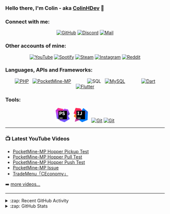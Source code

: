 ### Hello there, I'm Colin - aka [ColinHDev](https://github.com/ColinHDev) 👋

### Connect with me:

<p align="center">
	<a href="https://github.com/ColinHDev"><img src="https://img.icons8.com/bubbles/60/000000/github.png" alt="GitHub"/></a>
	<a href="https://discord.com/invite/cAYKEtaqnp"><img src="https://img.icons8.com/bubbles/60/000000/discord.png" alt="Discord"/></a>
	<a href="mailto:colinh.2911@gmail.com"><img src="https://img.icons8.com/bubbles/60/000000/gmail-new.png" alt="Mail"/></a>
</p>

### Other accounts of mine:

<p align="center">
	<a href="https://youtube.com/ColinHDev"><img src="https://img.icons8.com/bubbles/60/000000/youtube.png" alt="YouTube"/></a>
	<a href="https://open.spotify.com/user/31hlddslorcsvco4j3wipgvt67pm?si=9c143b633e75472b"><img src="https://img.icons8.com/bubbles/60/000000/spotify.png" alt="Spotify"/></a>
	<a href="https://steamcommunity.com/id/ColinHDev/"><img src="https://img.icons8.com/bubbles/60/000000/steam.png" alt="Steam"/></a>
	<a href="https://www.instagram.com/colinhdev/"><img src="https://img.icons8.com/bubbles/60/000000/instagram-new--v2.png" alt="Instagram"/></a>
	<a href="https://www.reddit.com/user/ColinHDev/"><img src="https://img.icons8.com/bubbles/60/000000/reddit.png" alt="Reddit"/></a>
</p>

### Languages, APIs and Frameworks:

<p align="center">
	<a href="https://php.net"><img src="https://img.icons8.com/dusk/50/000000/php-logo.png" alt="PHP"/></a> &nbsp
    <a href="https://pmmp.io"><img src="https://avatars.githubusercontent.com/u/3150836?s=200&v=4" width="42" alt="PocketMine-MP"/></a> &nbsp &nbsp &nbsp &nbsp &nbsp &nbsp
    <img src="https://img.icons8.com/external-soft-fill-juicy-fish/50/000000/external-sql-coding-and-development-soft-fill-soft-fill-juicy-fish.png" alt="SQL"/> &nbsp
    <a href="https://www.mysql.com"><img src="https://img.icons8.com/color/50/000000/mysql-logo.png" alt="MySQL"/></a> &nbsp &nbsp &nbsp &nbsp &nbsp &nbsp
    <a href="https://dart.dev/"><img src="https://img.icons8.com/color/50/000000/dart.png" alt="Dart"/></a>
    <a href="https://flutter.dev/"><img src="https://img.icons8.com/color/50/000000/flutter.png" alt="Flutter"/></a>
</p>

### Tools:

<p align="center">
	<a href="https://www.jetbrains.com/phpstorm/"><img src="https://raw.githubusercontent.com/JetBrains/logos/96b4e064be1c0c0bee9e0636c925d10aa64732b6/web/phpstorm/phpstorm.svg" width="45" alt="PhpStorm"/></a> &nbsp
	<a href="https://www.jetbrains.com/idea/"><img src="https://raw.githubusercontent.com/JetBrains/logos/96b4e064be1c0c0bee9e0636c925d10aa64732b6/web/intellij-idea/intellij-idea.svg" width="45" alt="IntelliJ IDEA"/></a> &nbsp
	<a href="https://developer.android.com/studio"><img src="https://img.icons8.com/fluency/50/000000/android-studio--v3.png" alt="Git"/></a>
    <a href="https://git-scm.com/"><img src="https://img.icons8.com/color/50/000000/git.png" alt="Git"/></a>
</p>

---

### 📺 Latest YouTube Videos
<!-- YOUTUBE:START -->
- [PocketMine-MP Hopper Pickup Test](https://www.youtube.com/watch?v=hVEPiK9KWkA)
- [PocketMine-MP Hopper Pull Test](https://www.youtube.com/watch?v=6NWvr6Kv88E)
- [PocketMine-MP Hopper Push Test](https://www.youtube.com/watch?v=4gSyuViaPaU)
- [PocketMine-MP Issue](https://www.youtube.com/watch?v=WZJLEkgbNUM)
- [TradeMenu「CEconomy」](https://www.youtube.com/watch?v=ed4_q23Zanc)
<!-- YOUTUBE:END -->
➡️ [more videos...](https://youtube.com/ColinHDev)

---

<details>
  <summary>:zap: Recent GitHub Activity</summary>

<!--START_SECTION:activity-->
1. 💪 Opened PR [#56](https://github.com/ColinHDev/CPlot/pull/56) in [ColinHDev/CPlot](https://github.com/ColinHDev/CPlot)
2. 🗣 Commented on [#55](https://github.com/ColinHDev/CPlot/issues/55) in [ColinHDev/CPlot](https://github.com/ColinHDev/CPlot)
3. ❗️ Opened issue [#54](https://github.com/ColinHDev/CPlot/issues/54) in [ColinHDev/CPlot](https://github.com/ColinHDev/CPlot)
4. ❗️ Closed issue [#53](https://github.com/ColinHDev/CPlot/issues/53) in [ColinHDev/CPlot](https://github.com/ColinHDev/CPlot)
5. 🗣 Commented on [#53](https://github.com/ColinHDev/CPlot/issues/53) in [ColinHDev/CPlot](https://github.com/ColinHDev/CPlot)
6. ❗️ Opened issue [#51](https://github.com/ColinHDev/CPlot/issues/51) in [ColinHDev/CPlot](https://github.com/ColinHDev/CPlot)
7. ❗️ Closed issue [#49](https://github.com/ColinHDev/CPlot/issues/49) in [ColinHDev/CPlot](https://github.com/ColinHDev/CPlot)
8. 🗣 Commented on [#49](https://github.com/ColinHDev/CPlot/issues/49) in [ColinHDev/CPlot](https://github.com/ColinHDev/CPlot)
9. ❗️ Opened issue [#50](https://github.com/ColinHDev/CPlot/issues/50) in [ColinHDev/CPlot](https://github.com/ColinHDev/CPlot)
10. ❗️ Closed issue [#38](https://github.com/ColinHDev/CPlot/issues/38) in [ColinHDev/CPlot](https://github.com/ColinHDev/CPlot)
<!--END_SECTION:activity-->

</details>

<details>
  <summary>:zap: GitHub Stats</summary>

  <img alt="ColinHDev's GitHub Stats" src="https://github-readme-stats.vercel.app/api?username=ColinHDev&theme=dark&count_private=true&show_icons=true&hide_rank=true&include_all_commits=true" />
  <img alt="ColinHDev's GitHub Stats" src="https://github-readme-stats.vercel.app/api/top-langs/?username=ColinHDev&theme=dark&show_icons=true" />
  <img alt="ColinHDev's GitHub Stats" src="https://github-profile-trophy.vercel.app/?username=ColinHDev&theme=darkhub" />

</details>
